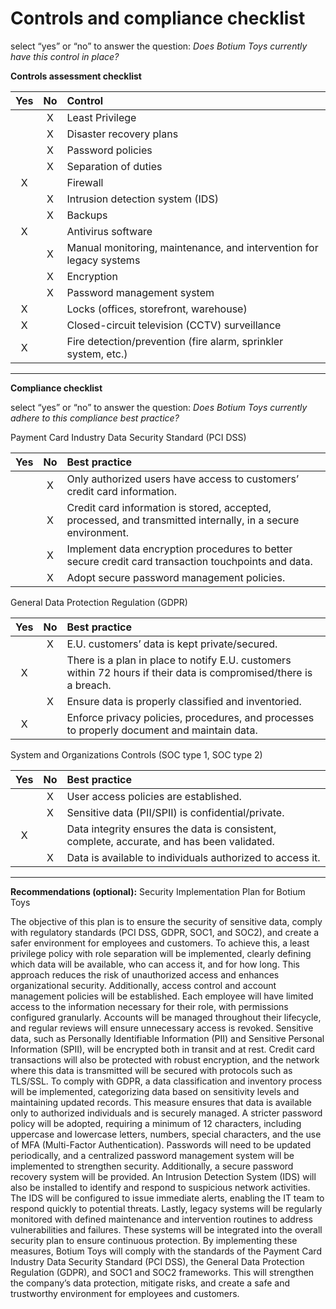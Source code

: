 # Controls and compliance checklist

select “yes” or “no” to answer the question: *Does Botium Toys currently have this control in place?* 

**Controls assessment checklist**

| Yes | No  | Control                                                             |
| :-: | :-: | :------------------------------------------------------------------ |
|     |  X  | Least Privilege                                                     |
|     |  X  | Disaster recovery plans                                             |
|     |  X  | Password policies                                                   |
|     |  X  | Separation of duties                                                |
|  X  |     | Firewall                                                            |
|     |  X  | Intrusion detection system (IDS)                                    |
|     |  X  | Backups                                                             |
|  X  |     | Antivirus software                                                  |
|     |  X  | Manual monitoring, maintenance, and intervention for legacy systems |
|     |  X  | Encryption                                                          |
|     |  X  | Password management system                                          |
|  X  |     | Locks (offices, storefront, warehouse)                              |
|  X  |     | Closed-circuit television (CCTV) surveillance                       |
|  X  |     | Fire detection/prevention (fire alarm, sprinkler system, etc.)      |

---

**Compliance checklist**

select “yes” or “no” to answer the question: *Does Botium Toys currently adhere to this compliance best practice?*

Payment Card Industry Data Security Standard (PCI DSS)

| Yes | No  | Best practice                                                                                                |
| :-: | :-: | :----------------------------------------------------------------------------------------------------------- |
|     |  X  | Only authorized users have access to customers’ credit card information.                                     |
|     |  X  | Credit card information is stored, accepted, processed, and transmitted internally, in a secure environment. |
|     |  X  | Implement data encryption procedures to better secure credit card transaction touchpoints and data.          |
|     |  X  | Adopt secure password management policies.                                                                   |

General Data Protection Regulation (GDPR)

| Yes | No  | Best practice                                                                                                     |
| :-: | :-: | :---------------------------------------------------------------------------------------------------------------- |
|     |  X  | E.U. customers’ data is kept private/secured.                                                                     |
|  X  |     | There is a plan in place to notify E.U. customers within 72 hours if their data is compromised/there is a breach. |
|     |  X  | Ensure data is properly classified and inventoried.                                                               |
|  X  |     | Enforce privacy policies, procedures, and processes to properly document and maintain data.                       |

System and Organizations Controls (SOC type 1, SOC type 2\) 

| Yes | No  | Best practice                                                                              |
| :-: | :-: | :----------------------------------------------------------------------------------------- |
|     |  X  | User access policies are established.                                                      |
|     |  X  | Sensitive data (PII/SPII) is confidential/private.                                         |
|  X  |     | Data integrity ensures the data is consistent, complete, accurate, and has been validated. |
|     |  X  | Data is available to individuals authorized to access it.                                  |

---

**Recommendations (optional):** 
Security Implementation Plan for Botium Toys

The objective of this plan is to ensure the security of sensitive data, comply with regulatory standards (PCI DSS, GDPR, SOC1, and SOC2), and create a safer environment for employees and customers.
To achieve this, a least privilege policy with role separation will be implemented, clearly defining which data will be available, who can access it, and for how long. This approach reduces the risk of unauthorized access and enhances organizational security.
Additionally, access control and account management policies will be established. Each employee will have limited access to the information necessary for their role, with permissions configured granularly. Accounts will be managed throughout their lifecycle, and regular reviews will ensure unnecessary access is revoked.
Sensitive data, such as Personally Identifiable Information (PII) and Sensitive Personal Information (SPII), will be encrypted both in transit and at rest. Credit card transactions will also be protected with robust encryption, and the network where this data is transmitted will be secured with protocols such as TLS/SSL.
To comply with GDPR, a data classification and inventory process will be implemented, categorizing data based on sensitivity levels and maintaining updated records. This measure ensures that data is available only to authorized individuals and is securely managed.
A stricter password policy will be adopted, requiring a minimum of 12 characters, including uppercase and lowercase letters, numbers, special characters, and the use of MFA (Multi-Factor Authentication). Passwords will need to be updated periodically, and a centralized password management system will be implemented to strengthen security. Additionally, a secure password recovery system will be provided.
An Intrusion Detection System (IDS) will also be installed to identify and respond to suspicious network activities. The IDS will be configured to issue immediate alerts, enabling the IT team to respond quickly to potential threats.
Lastly, legacy systems will be regularly monitored with defined maintenance and intervention routines to address vulnerabilities and failures. These systems will be integrated into the overall security plan to ensure continuous protection.
By implementing these measures, Botium Toys will comply with the standards of the Payment Card Industry Data Security Standard (PCI DSS), the General Data Protection Regulation (GDPR), and SOC1 and SOC2 frameworks. This will strengthen the company’s data protection, mitigate risks, and create a safe and trustworthy environment for employees and customers.
